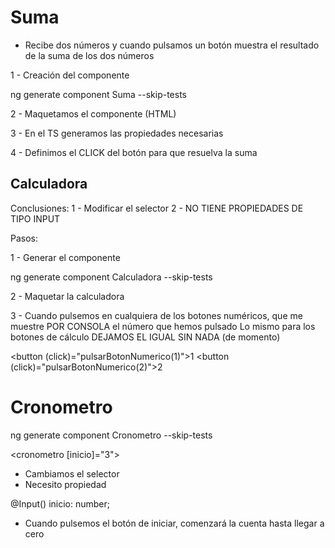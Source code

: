 # Suma

- Recibe dos números y cuando pulsamos un botón muestra el resultado de la suma de los dos números

1 - Creación del componente

ng generate component Suma --skip-tests

2 - Maquetamos el componente (HTML)

3 - En el TS generamos las propiedades necesarias

4 - Definimos el CLICK del botón para que resuelva la suma

<app-suma num1="" num2=""></app-suma>

## Calculadora

<calculadora></calculadora>

Conclusiones: 
1 - Modificar el selector
2 - NO TIENE PROPIEDADES DE TIPO INPUT

Pasos: 

1 - Generar el componente

ng generate component Calculadora --skip-tests

2 - Maquetar la calculadora

3 - Cuando pulsemos en cualquiera de los botones numéricos, que me muestre POR CONSOLA el número que hemos pulsado
Lo mismo para los botones de cálculo
DEJAMOS EL IGUAL SIN NADA (de momento)

<button (click)="pulsarBotonNumerico(1)">1</button>
<button (click)="pulsarBotonNumerico(2)">2</button>


# Cronometro

ng generate component Cronometro --skip-tests

<cronometro [inicio]="3"></cronometro>

- Cambiamos el selector
- Necesito propiedad

@Input() inicio: number;

- Cuando pulsemos el botón de iniciar, comenzará la cuenta hasta llegar a cero